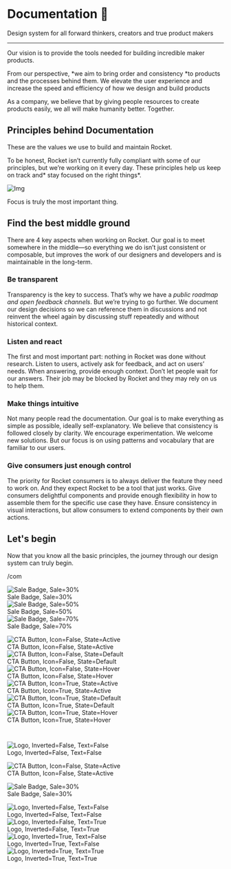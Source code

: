 
# Documentation 🚀

Design system for all forward thinkers, creators and true product makers

---

Our vision is to provide the tools needed for building incredible maker products.

From our perspective, *we aim to bring order and consistency *to products and the processes behind them. We elevate the user experience and increase the speed and efficiency of how we design and build products

As a company, we believe that by giving people resources to create products easily, we all will make humanity better. Together.

## Principles behind Documentation

These are the values we use to build and maintain Rocket.

To be honest, Rocket isn’t currently fully compliant with some of our principles, but we’re working on it every day. These principles help us keep on track and* stay focused on the right things*.

![Img](https://studio-assets.supernova.io/design-systems/14533/9289758a-6300-472a-bbc6-a57098081abf.jpeg)

Focus is truly the most important thing.

## Find the best middle ground

There are 4 key aspects when working on Rocket. Our goal is to meet somewhere in the middle—so everything we do isn’t just consistent or composable, but improves the work of our designers and developers and is maintainable in the long-term.

### Be transparent

Transparency is the key to success. That’s why we have a *public roadmap and open feedback channels*. But we’re trying to go further. We document our design decisions so we can reference them in discussions and not reinvent the wheel again by discussing stuff repeatedly and without historical context.

### Listen and react

The first and most important part: nothing in Rocket was done without research. Listen to users, actively ask for feedback, and act on users’ needs. When answering, provide enough context. Don’t let people wait for our answers. Their job may be blocked by Rocket and they may rely on us to help them.

### Make things intuitive

Not many people read the documentation. Our goal is to make everything as simple as possible, ideally self-explanatory. We believe that consistency is followed closely by clarity. We encourage experimentation. We welcome new solutions. But our focus is on using patterns and vocabulary that are familiar to our users.

### Give consumers just enough control

The priority for Rocket consumers is to always deliver the feature they need to work on. And they expect Rocket to be a tool that just works. Give consumers delightful components and provide enough flexibility in how to assemble them for the specific use case they have. Ensure consistency in visual interactions, but allow consumers to extend components by their own actions.

## Let's begin

Now that you know all the basic principles, the journey through our design system can truly begin.

/com

  
![Sale Badge, Sale=30%](https://studio-assets.supernova.io/design-systems/14533/e5b6adb0-2146-41dd-ac91-c490d4134508.png)  
Sale Badge, Sale=30%  
![Sale Badge, Sale=50%](https://studio-assets.supernova.io/design-systems/14533/4be91f5a-8b12-41a9-a318-c1f9aaf2c081.png)  
Sale Badge, Sale=50%  
![Sale Badge, Sale=70%](https://studio-assets.supernova.io/design-systems/14533/db487336-03d9-4128-a8a0-376c3b5b3be8.png)  
Sale Badge, Sale=70%  


  
![CTA Button, Icon=False, State=Active](https://studio-assets.supernova.io/design-systems/14533/6e348f16-9172-450b-9ec4-8e87e53ff6b8.png)  
CTA Button, Icon=False, State=Active  
![CTA Button, Icon=False, State=Default](https://studio-assets.supernova.io/design-systems/14533/be3dbf25-8076-47fe-860a-f958a38bdd09.png)  
CTA Button, Icon=False, State=Default  
![CTA Button, Icon=False, State=Hover](https://studio-assets.supernova.io/design-systems/14533/91d08022-a714-4f83-a105-c8b9a3e709e8.png)  
CTA Button, Icon=False, State=Hover  
![CTA Button, Icon=True, State=Active](https://studio-assets.supernova.io/design-systems/14533/5fd05d83-b8fe-47bf-8bec-a8bb79363365.png)  
CTA Button, Icon=True, State=Active  
![CTA Button, Icon=True, State=Default](https://studio-assets.supernova.io/design-systems/14533/2db665ba-b955-4a71-b5b9-5bb19ae20a74.png)  
CTA Button, Icon=True, State=Default  
![CTA Button, Icon=True, State=Hover](https://studio-assets.supernova.io/design-systems/14533/bd7c1dd5-0083-4150-88e7-d78b06a1e620.png)  
CTA Button, Icon=True, State=Hover  


```javascript  
  
```

  
![Logo, Inverted=False, Text=False](https://studio-assets.supernova.io/design-systems/14533/ca23beb2-369c-4de3-98e6-4e64e460ec2f.png)  
Logo, Inverted=False, Text=False  


  
  


  
![CTA Button, Icon=False, State=Active](https://studio-assets.supernova.io/design-systems/14533/6e348f16-9172-450b-9ec4-8e87e53ff6b8.png)  
CTA Button, Icon=False, State=Active  


  
![Sale Badge, Sale=30%](https://studio-assets.supernova.io/design-systems/14533/e5b6adb0-2146-41dd-ac91-c490d4134508.png)  
Sale Badge, Sale=30%  


  
![Logo, Inverted=False, Text=False](https://studio-assets.supernova.io/design-systems/14533/ca23beb2-369c-4de3-98e6-4e64e460ec2f.png)  
Logo, Inverted=False, Text=False  
![Logo, Inverted=False, Text=True](https://studio-assets.supernova.io/design-systems/14533/45e2ef94-6f9f-4fdf-9d4a-73f1432037c6.png)  
Logo, Inverted=False, Text=True  
![Logo, Inverted=True, Text=False](https://studio-assets.supernova.io/design-systems/14533/cea2bb39-81b9-493f-9c57-079197264813.png)  
Logo, Inverted=True, Text=False  
![Logo, Inverted=True, Text=True](https://studio-assets.supernova.io/design-systems/14533/2632401f-c34b-401b-a404-82257bd50985.png)  
Logo, Inverted=True, Text=True  
